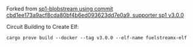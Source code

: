 
Forked from [sp1-blobstream using commit cbd1ee173a9acf8cda80bf4b6ed093623dd7e0a9, supporter sp1 v3.0.0](https://github.com/succinctlabs/sp1-blobstream/tree/cbd1ee173a9acf8cda80bf4b6ed093623dd7e0a9)

Circuit Building to Create Elf:

```
cargo prove build --docker --tag v3.0.0 --elf-name fuelstreamx-elf
```